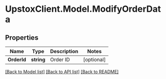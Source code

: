 # UpstoxClient.Model.ModifyOrderData
## Properties

Name | Type | Description | Notes
------------ | ------------- | ------------- | -------------
**OrderId** | **string** | Order ID | [optional] 

[[Back to Model list]](../README.md#documentation-for-models) [[Back to API list]](../README.md#documentation-for-api-endpoints) [[Back to README]](../README.md)

